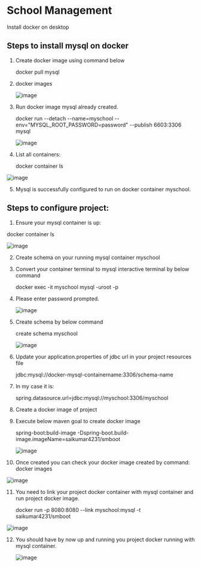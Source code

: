 # School Management
Install docker on desktop

Steps to install mysql on docker
---------------------------------

1. Create docker image using command below

    docker pull mysql

2. docker images
 
    ![image](https://user-images.githubusercontent.com/72868475/126320401-b8117700-97ef-453a-812c-d8527b34e7b0.png)

3. Run docker image mysql already created.

    docker run --detach --name=myschool --env="MYSQL_ROOT_PASSWORD=password" --publish 6603:3306 mysql

    ![image](https://user-images.githubusercontent.com/72868475/126320991-9903f27d-f3bf-4e7c-a529-a346e577a2af.png)

4.  List all containers:

    docker container ls

   ![image](https://user-images.githubusercontent.com/72868475/126321086-ff2d4613-36cc-4f08-bd95-2ca6e6511e81.png)

5. Mysql is successfully configured to run on docker container myschool.

Steps to configure project:
---------------------------

1. Ensure your mysql container is up: 

 docker container ls

  ![image](https://user-images.githubusercontent.com/72868475/126322154-19f30a61-fa5a-46d4-828e-f68f0ad9aff2.png)

2. Create schema on your running mysql container myschool

3. Convert your container terminal to mysql interactive terminal by below command

   docker exec -it myschool mysql -uroot -p

4. Please enter password prompted.

   ![image](https://user-images.githubusercontent.com/72868475/126324010-c6236127-210c-4726-b537-cc93b3a7a156.png)

5. Create schema by below command

    create schema myschool

   ![image](https://user-images.githubusercontent.com/72868475/126324149-4a60ac89-5030-4302-a1f9-152cde94a5b3.png)

6. Update your application.properties of jdbc url in your project resources file 
                             
     jdbc:mysql://docker-mysql-containername:3306/schema-name

7.  In my case it is:

     spring.datasource.url=jdbc:mysql://myschool:3306/myschool

8. Create a docker image of project

9. Execute below maven goal to create docker image

    spring-boot:build-image -Dspring-boot.build-image.imageName=saikumar4231/smboot

   ![image](https://user-images.githubusercontent.com/72868475/126321892-86691978-01ea-457c-95c1-cb37c1b17680.png)

10. Once created you can check your docker image created by command: docker images

   ![image](https://user-images.githubusercontent.com/72868475/126322046-114b17c1-0486-4cf5-bed3-8d4cba936c0c.png)

11. You need to link your project docker container with mysql container and run project docker image.

    docker run -p 8080:8080 --link myschool:mysql -t saikumar4231/smboot

   ![image](https://user-images.githubusercontent.com/72868475/126322613-cb88cb44-c817-4711-99a4-740062689439.png)

12. You should have by now up and running you project docker running with mysql container.

    ![image](https://user-images.githubusercontent.com/72868475/126322899-18aa7350-c7d4-4161-a453-543d6c0ad1a7.png) 
